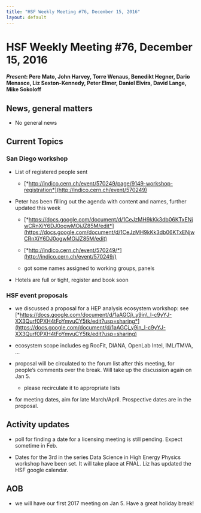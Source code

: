 ```yaml
---
title: "HSF Weekly Meeting #76, December 15, 2016"
layout: default
---
```


# HSF Weekly Meeting #76, December 15, 2016


#### *Present*: Pere Mato, John Harvey, Torre Wenaus, Benedikt Hegner, Dario Menasce, Liz Sexton-Kennedy, Peter Elmer, Daniel Elvira, David Lange, Mike Sokoloff

## News, general matters

-   No general news

## Current Topics

### San Diego workshop

-   List of registered people sent

    -   [*http://indico.cern.ch/event/570249/page/9149-workshop-registration*](http://indico.cern.ch/event/570249)

-   Peter has been filling out the agenda with content and names, further updated this week

    -   [*https://docs.google.com/document/d/1CeJzMH9kKk3db06KTxENjwCRnXiY6DJ0ogwMOiJZ85M/edit*](https://docs.google.com/document/d/1CeJzMH9kKk3db06KTxENjwCRnXiY6DJ0ogwMOiJZ85M/edit)

    -   [*http://indico.cern.ch/event/570249/*](http://indico.cern.ch/event/570249/)

    -   got some names assigned to working groups, panels

-   Hotels are full or tight, register and book soon

### HSF event proposals

-   we discussed a proposal for a HEP analysis ecosystem workshop: see [*https://docs.google.com/document/d/1aAGCj\_y9in\_I-c9yYJ-XX3Qurf0PXH4tFoYmvuCY5tk/edit?usp=sharing*](https://docs.google.com/document/d/1aAGCj_y9in_I-c9yYJ-XX3Qurf0PXH4tFoYmvuCY5tk/edit?usp=sharing)

-   ecosystem scope includes eg RooFit, DIANA, OpenLab Intel, IML/TMVA, …

-   proposal will be circulated to the forum list after this meeting, for people’s comments over the break. Will take up the discussion again on Jan 5.

    -   please recirculate it to appropriate lists

-   for meeting dates, aim for late March/April. Prospective dates are in the proposal.

## Activity updates

-   poll for finding a date for a licensing meeting is still pending. Expect sometime in Feb.

-   Dates for the 3rd in the series Data Science in High Energy Physics workshop have been set. It will take place at FNAL. Liz has updated the HSF google calendar.

## AOB

-   we will have our first 2017 meeting on Jan 5. Have a great holiday break!


